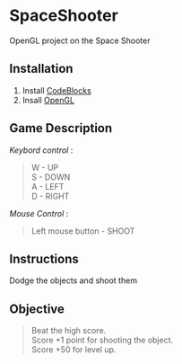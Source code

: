 # SpaceShooter

OpenGL project on the Space Shooter

## **Installation**

1) Install [CodeBlocks](https://www.codeblocks.org/downloads/binaries/)
2) Insall [OpenGL](https://www.transmissionzero.co.uk/software/freeglut-devel/)


## **Game Description**

*Keybord control* : 
> W - UP <br />
> S - DOWN <br />
> A - LEFT <br />
> D - RIGHT <br />
                        
*Mouse Control* : 
> Left mouse button - SHOOT
                                                                              
## **Instructions**

Dodge the objects and shoot them

## **Objective**
                      
> Beat the high score. <br />
> Score +1 point for shooting the object. <br />
> Score +50 for level up. <br />
